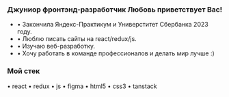 <h3>Джуниор фронтэнд-разработчик Любовь приветствует Вас!</h3>
<ul>
<li>
 • Закончила Яндекс-Практикум и Универститет Сбербанка 2023 году.
</li>
<li>
 • Люблю писать сайты на react/redux/js.
</li>
<li>
 • Изучаю веб-разработку.
 </li>
 <li>
 • Хочу работать в команде профессионалов и делать мир лучше :)
</li>
</ul>


<h3>Мой стек</h3>
<p>
  • react
  • redux
  • js
  • figma
  • html5
  • css3
  • tanstack
</p>
